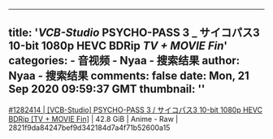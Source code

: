 
---
title: '_VCB-Studio_ PSYCHO-PASS 3 _ サイコパス3 10-bit 1080p HEVC BDRip _TV + MOVIE Fin_'
categories: 
    - 音视频
    - Nyaa - 搜索结果
author: Nyaa - 搜索结果
comments: false
date: Mon, 21 Sep 2020 09:59:37 GMT
thumbnail: ''
---

<div>   
<a href="https://nyaa.si/view/1282414">#1282414 | [VCB-Studio] PSYCHO-PASS 3 / サイコパス3 10-bit 1080p HEVC BDRip [TV + MOVIE Fin]</a> | 42.8 GiB | Anime - Raw | 2821f9da84247bef9d342184d7a4f71b52600a15  
</div>
            
